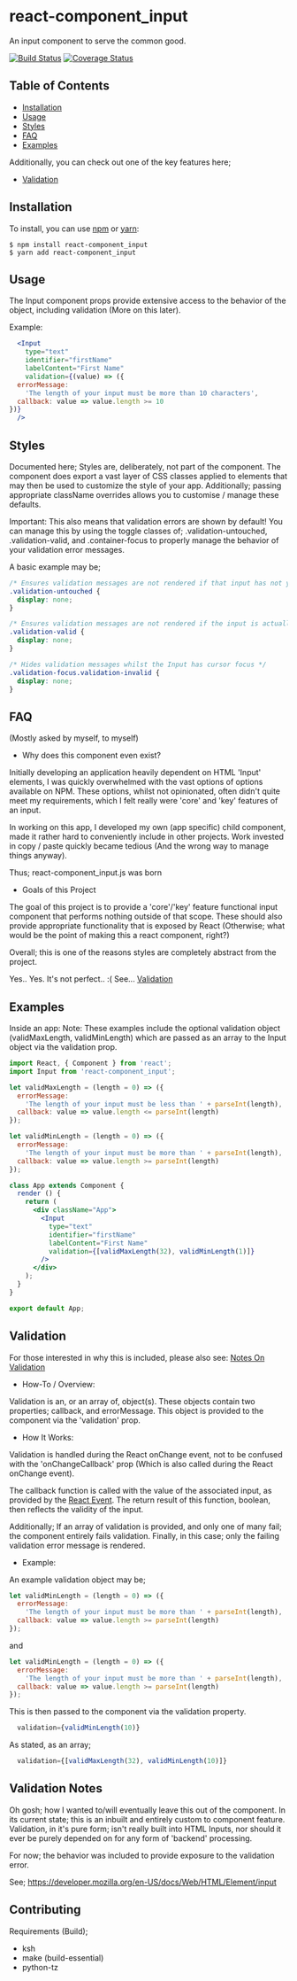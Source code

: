 # react-component_input

An input component to serve the common good.

[![Build Status](https://travis-ci.org/dmblack/react-component_input.js.svg?branch=master)](https://travis-ci.org/dmblack/react-component_input.js?branch=master)
[![Coverage Status](https://coveralls.io/repos/github/dmblack/react-component_input.js/badge.svg?branch=master)](https://coveralls.io/github/dmblack/react-component_input.js?branch=master)

## Table of Contents

* [Installation](#installation)
* [Usage](#usage)
* [Styles](#styles)
* [FAQ](#FAQ)
* [Examples](#examples)

Additionally, you can check out one of the key features here;
* [Validation](#validation)

## Installation

To install, you can use [npm](https://npmjs.org/) or [yarn](https://yarnpkg.com):


    $ npm install react-component_input
    $ yarn add react-component_input


## Usage

The Input component props provide extensive access to the behavior of the object, including validation (More on this later).

Example:

```jsx
  <Input
    type="text"
    identifier="firstName"
    labelContent="First Name"
    validation={(value) => ({
  errorMessage:
    'The length of your input must be more than 10 characters',
  callback: value => value.length >= 10
})}
  />
```

## Styles

Documented here; Styles are, deliberately, not part of the component. The component does export a vast layer of CSS classes
applied to elements that may then be used to customize the style of your app. Additionally; passing appropriate className
overrides allows you to customise / manage these defaults.

Important:
This also means that validation errors are shown by default! You can manage this by using the toggle classes of;
.validation-untouched, .validation-valid, and .container-focus to properly manage the behavior of your validation error
messages.

A basic example may be;
```css
/* Ensures validation messages are not rendered if that input has not yet been modified */
.validation-untouched {
  display: none;
}

/* Ensures validation messages are not rendered if the input is actually valid */ 
.validation-valid {
  display: none;
}

/* Hides validation messages whilst the Input has cursor focus */
.validation-focus.validation-invalid {
  display: none;
}
```

## FAQ
(Mostly asked by myself, to myself)

* Why does this component even exist?

Initially developing an application heavily dependent on HTML 'Input' elements,
I was quickly overwhelmed with the vast options of options available on NPM.
These options, whilst not opinionated, often didn't quite meet my requirements,
which I felt really were 'core' and 'key' features of an input.

In working on this app, I developed my own (app specific) child component, made
it rather hard to conveniently include in other projects. Work invested in copy
/ paste quickly became tedious (And the wrong way to manage things anyway).

Thus; react-component_input.js was born

* Goals of this Project

The goal of this project is to provide a 'core'/'key' feature functional input
component that performs nothing outside of that scope. These should also provide
appropriate functionality that is exposed by React (Otherwise; what would be the
point of making this a react component, right?)

Overall; this is one of the reasons styles are completely abstract from the
project.

Yes.. Yes. It's not perfect.. :( See... [Validation](#Validation)

## Examples

Inside an app:
Note: These examples include the optional validation object (validMaxLength, validMinLength) which are passed as an array
to the Input object via the validation prop.

```jsx
import React, { Component } from 'react';
import Input from 'react-component_input';

let validMaxLength = (length = 0) => ({
  errorMessage:
    'The length of your input must be less than ' + parseInt(length),
  callback: value => value.length <= parseInt(length)
});

let validMinLength = (length = 0) => ({
  errorMessage:
    'The length of your input must be more than ' + parseInt(length),
  callback: value => value.length >= parseInt(length)
});

class App extends Component {
  render () {
    return (
      <div className="App">
        <Input
          type="text"
          identifier="firstName"
          labelContent="First Name"
          validation={[validMaxLength(32), validMinLength(1)]}
        />
      </div>
    );
  }
}

export default App;
```

## Validation
For those interested in why this is included, please also see:
[Notes On Validation](#validation-notes)

* How-To / Overview:

Validation is an, or an array of, object(s). These objects contain two
properties; callback, and errorMessage. This object is provided to the component
via the 'validation' prop.

* How It Works:

Validation is handled during the React onChange event, not to be confused with
the 'onChangeCallback' prop (Which is also called during the React onChange
event).

The callback function is called with the value of the associated input, as
provided by the [React Event](https://reactjs.org/docs/handling-events.html).
The return result of this function, boolean, then reflects the validity of the
input.

Additionally; If an array of validation is provided, and only one of many fail;
the component entirely fails validation. Finally, in this case; only the failing
validation error message is rendered.

* Example:

An example validation object may be;

```js
let validMinLength = (length = 0) => ({
  errorMessage:
    'The length of your input must be more than ' + parseInt(length),
  callback: value => value.length >= parseInt(length)
});
```
and
```js
let validMinLength = (length = 0) => ({
  errorMessage:
    'The length of your input must be more than ' + parseInt(length),
  callback: value => value.length >= parseInt(length)
});
```

This is then passed to the component via the validation property.
```jsx
  validation={validMinLength(10)}
```

As stated, as an array;
```jsx
  validation={[validMaxLength(32), validMinLength(10)]}
```

## Validation Notes
Oh gosh; how I wanted to/will eventually leave this out of the component. In its
current state; this is an inbuilt and entirely custom to component feature. 
Validation, in it's pure form; isn't really built into HTML Inputs, nor should
it ever be purely depended on for any form of 'backend' processing. 

For now; the behavior was included to provide exposure to the validation
error.

See; https://developer.mozilla.org/en-US/docs/Web/HTML/Element/input

## Contributing
Requirements (Build);
* ksh
* make (build-essential)
* python-tz
